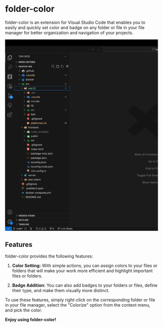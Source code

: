 # folder-color

folder-color is an extension for Visual Studio Code that enables you to easily and quickly set color and badge on any folder or file in your file manager for better organization and navigation of your projects.

![vscode-folder-colorizer](https://github.com/egorovsa/vscode-folder-colorizer/blob/main/GIF.gif?raw=true)

## Features

folder-color provides the following features:

1. **Color Setting:** With simple actions, you can assign colors to your files or folders that will make your work more efficient and highlight important files or folders.

2. **Badge Addition:** You can also add badges to your folders or files, define their type, and make them visually more distinct.

To use these features, simply right-click on the corresponding folder or file in your file manager, select the "Colorize" option from the context menu, and pick the color.

**Enjoy using folder-color!**
